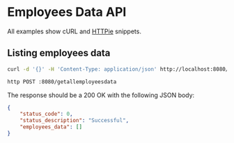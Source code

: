 # Employees Data API

All examples show cURL and [HTTPie](https://httpie.io/cli) snippets.

## Listing employees data

```sh
curl -d '{}' -H 'Content-Type: application/json' http://localhost:8080/getallemployeesdata

http POST :8080/getallemployeesdata
```

The response should be a 200 OK with the following JSON body:

```json
{
    "status_code": 0,
    "status_description": "Successful",
    "employees_data": []
}
```
